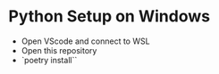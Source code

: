 # Python Setup on Windows

- Open VScode and connect to WSL
- Open this repository
- `poetry install``